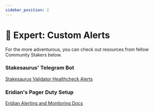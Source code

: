 ```yaml
---
sidebar_position: 2
---
```


# 🧪 Expert: Custom Alerts

For the more adventurous, you can check out resources from fellow Community Stakers below.

### Stakesaurus' Telegram Bot

[Stakesaurus Validator Healthcheck Alerts](https://dvt-homestaker.stakesaurus.com/automation-tools/validator-healthcheck-alerts)

### Eridian's Pager Duty Setup

[Eridian Alerting and Monitoring Docs](https://docs.eridian.xyz/infrastructure-docs/alerting-and-monitoring)